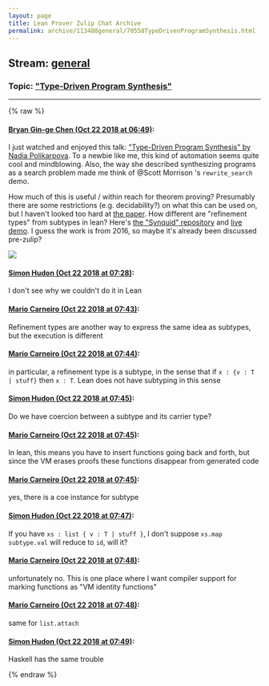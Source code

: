 ```yaml
---
layout: page
title: Lean Prover Zulip Chat Archive 
permalink: archive/113488general/70558TypeDrivenProgramSynthesis.html
---
```


## Stream: [general](index.html)
### Topic: ["Type-Driven Program Synthesis"](70558TypeDrivenProgramSynthesis.html)

---


{% raw %}
#### [ Bryan Gin-ge Chen (Oct 22 2018 at 06:49)](https://leanprover.zulipchat.com/#narrow/stream/113488-general/topic/%22Type-Driven%20Program%20Synthesis%22/near/136245038):
<p>I just watched and enjoyed this talk: <a href="https://www.youtube.com/watch?v=HnOix9TFy1A" target="_blank" title="https://www.youtube.com/watch?v=HnOix9TFy1A">"Type-Driven Program Synthesis" by Nadia Polikarpova</a>. To a newbie like me, this kind of automation seems quite cool and mindblowing. Also, the way she described synthesizing programs as a search problem made me think of <span class="user-mention" data-user-id="110087">@Scott Morrison</span> 's <code>rewrite_search</code> demo.</p>
<p>How much of this is useful / within reach for theorem proving? Presumably there are some restrictions (e.g. decidability?) on what this can be used on, but I haven't looked too hard at <a href="https://cseweb.ucsd.edu/~npolikarpova/publications/pldi16.pdf" target="_blank" title="https://cseweb.ucsd.edu/~npolikarpova/publications/pldi16.pdf">the paper</a>. How different are "refinement types" from subtypes in lean? Here's <a href="https://bitbucket.org/nadiapolikarpova/synquid" target="_blank" title="https://bitbucket.org/nadiapolikarpova/synquid">the "Synquid" repository</a> and <a href="http://comcom.csail.mit.edu/comcom/#Synquid" target="_blank" title="http://comcom.csail.mit.edu/comcom/#Synquid">live demo</a>. I guess the work is from 2016, so maybe it's already been discussed pre-zulip?</p>
<div class="youtube-video message_inline_image"><a data-id="HnOix9TFy1A" href="https://www.youtube.com/watch?v=HnOix9TFy1A" target="_blank" title="https://www.youtube.com/watch?v=HnOix9TFy1A"><img src="https://i.ytimg.com/vi/HnOix9TFy1A/default.jpg"></a></div>

#### [ Simon Hudon (Oct 22 2018 at 07:28)](https://leanprover.zulipchat.com/#narrow/stream/113488-general/topic/%22Type-Driven%20Program%20Synthesis%22/near/136246221):
<p>I don't see why we couldn't do it in Lean</p>

#### [ Mario Carneiro (Oct 22 2018 at 07:43)](https://leanprover.zulipchat.com/#narrow/stream/113488-general/topic/%22Type-Driven%20Program%20Synthesis%22/near/136246651):
<p>Refinement types are another way to express the same idea as subtypes, but the execution is different</p>

#### [ Mario Carneiro (Oct 22 2018 at 07:44)](https://leanprover.zulipchat.com/#narrow/stream/113488-general/topic/%22Type-Driven%20Program%20Synthesis%22/near/136246700):
<p>in particular, a refinement type is a subtype, in the sense that if <code>x : {v : T | stuff}</code> then <code>x : T</code>. Lean does not have subtyping in this sense</p>

#### [ Simon Hudon (Oct 22 2018 at 07:45)](https://leanprover.zulipchat.com/#narrow/stream/113488-general/topic/%22Type-Driven%20Program%20Synthesis%22/near/136246710):
<p>Do we have coercion between a subtype and its carrier type?</p>

#### [ Mario Carneiro (Oct 22 2018 at 07:45)](https://leanprover.zulipchat.com/#narrow/stream/113488-general/topic/%22Type-Driven%20Program%20Synthesis%22/near/136246722):
<p>In lean, this means you have to insert functions going back and forth, but since the VM erases proofs these functions disappear from generated code</p>

#### [ Mario Carneiro (Oct 22 2018 at 07:45)](https://leanprover.zulipchat.com/#narrow/stream/113488-general/topic/%22Type-Driven%20Program%20Synthesis%22/near/136246728):
<p>yes, there is a coe instance for subtype</p>

#### [ Simon Hudon (Oct 22 2018 at 07:47)](https://leanprover.zulipchat.com/#narrow/stream/113488-general/topic/%22Type-Driven%20Program%20Synthesis%22/near/136246787):
<p>If you have <code>xs : list { v : T | stuff }</code>, I don't suppose <code>xs.map subtype.val</code> will reduce to <code>id</code>, will it?</p>

#### [ Mario Carneiro (Oct 22 2018 at 07:48)](https://leanprover.zulipchat.com/#narrow/stream/113488-general/topic/%22Type-Driven%20Program%20Synthesis%22/near/136246832):
<p>unfortunately no. This is one place where I want compiler support for marking functions as "VM identity functions"</p>

#### [ Mario Carneiro (Oct 22 2018 at 07:48)](https://leanprover.zulipchat.com/#narrow/stream/113488-general/topic/%22Type-Driven%20Program%20Synthesis%22/near/136246834):
<p>same for <code>list.attach</code></p>

#### [ Simon Hudon (Oct 22 2018 at 07:49)](https://leanprover.zulipchat.com/#narrow/stream/113488-general/topic/%22Type-Driven%20Program%20Synthesis%22/near/136246843):
<p>Haskell has the same trouble</p>


{% endraw %}
